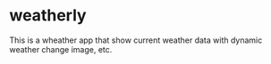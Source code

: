 # weatherly
This is a wheather app that show current weather data with dynamic weather change image, etc.

